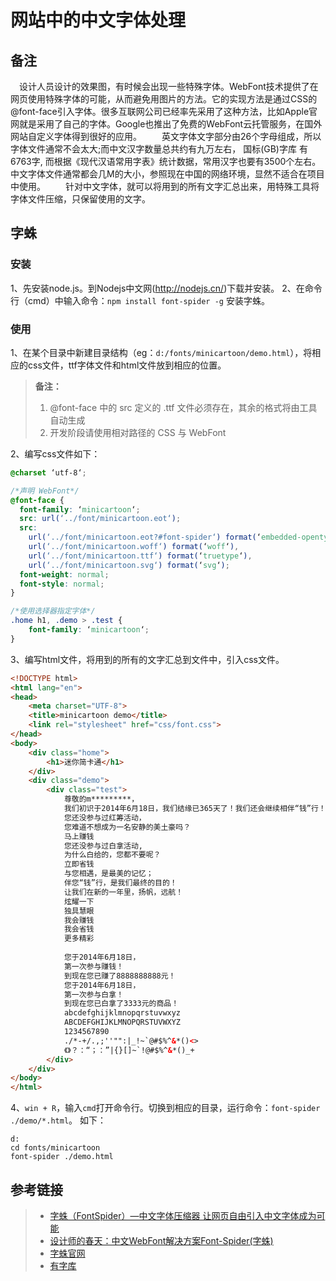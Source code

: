 # 网站中的中文字体处理

## 备注
　设计人员设计的效果图，有时候会出现一些特殊字体。WebFont技术提供了在网页使用特殊字体的可能，从而避免用图片的方法。它的实现方法是通过CSS的@font-face引入字体。很多互联网公司已经率先采用了这种方法，比如Apple官网就是采用了自己的字体。Google也推出了免费的WebFont云托管服务，在国外网站自定义字体得到很好的应用。
　　英文字体文字部分由26个字母组成，所以字体文件通常不会太大;而中文汉字数量总共约有九万左右， 国标(GB)字库 有6763字, 而根据《现代汉语常用字表》统计数据，常用汉字也要有3500个左右。 中文字体文件通常都会几M的大小，参照现在中国的网络环境，显然不适合在项目中使用。
 　　针对中文字体，就可以将用到的所有文字汇总出来，用特殊工具将字体文件压缩，只保留使用的文字。


## 字蛛
### 安装
1、先安装node.js。到Nodejs中文网(http://nodejs.cn/)下载并安装。
2、在命令行（cmd）中输入命令：`npm install font-spider -g` 安装字蛛。

### 使用
1、在某个目录中新建目录结构（eg：`d:/fonts/minicartoon/demo.html`），将相应的css文件，ttf字体文件和html文件放到相应的位置。

> **备注：**
> 1. @font-face 中的 src 定义的 .ttf 文件必须存在，其余的格式将由工具自动生成
> 2. 开发阶段请使用相对路径的 CSS 与 WebFont

2、编写css文件如下：
```css
@charset ‘utf-8‘;

/*声明 WebFont*/
@font-face {
  font-family: ‘minicartoon‘;
  src: url(‘../font/minicartoon.eot‘);
  src:
    url(‘../font/minicartoon.eot?#font-spider‘) format(‘embedded-opentype‘),
    url(‘../font/minicartoon.woff‘) format(‘woff‘),
    url(‘../font/minicartoon.ttf‘) format(‘truetype‘),
    url(‘../font/minicartoon.svg‘) format(‘svg‘);
  font-weight: normal;
  font-style: normal;
}

/*使用选择器指定字体*/
.home h1, .demo > .test {
    font-family: ‘minicartoon‘;
}
```

3、编写html文件，将用到的所有的文字汇总到文件中，引入css文件。
```html
<!DOCTYPE html>
<html lang="en">
<head>
	<meta charset="UTF-8">
	<title>minicartoon demo</title>
	<link rel="stylesheet" href="css/font.css">
</head>
<body>
	<div class="home">
		<h1>迷你简卡通</h1>
	</div>
	<div class="demo">
		<div class="test">
			尊敬的m*********，
			我们初识于2014年6月18日，我们结缘已365天了！我们还会继续相伴“钱”行！
			您还没参与过红筹活动，
			您难道不想成为一名安静的美土豪吗？
			马上赚钱
			您还没参与过白拿活动,
			为什么白给的，您都不要呢？
			立即省钱
			与您相遇，是最美的记忆；
			伴您“钱”行，是我们最终的目的！
			让我们在新的一年里，扬帆，远航！
			炫耀一下
			独具慧眼
			我会赚钱
			我会省钱
			更多精彩
			
			您于2014年6月18日，
			第一次参与赚钱！
			到现在您已赚了8888888888元！
			您于2014年6月18日，
			第一次参与白拿！
			到现在您已白拿了3333元的商品！
			abcdefghijklmnopqrstuvwxyz
			ABCDEFGHIJKLMNOPQRSTUVWXYZ
			1234567890
			./*-+/.,;''"":|_!~`@#$%^&*()<>
			《》？：“；：”|{}[]~`!@#$%^&*()_+
		</div>
	</div>
</body>
</html>
```

4、`win + R`，输入`cmd`打开命令行。切换到相应的目录，运行命令：`font-spider ./demo/*.html`。 如下：
```
d:
cd fonts/minicartoon
font-spider ./demo.html
```

## 参考链接
>- [字蛛（FontSpider）—中文字体压缩器 让网页自由引入中文字体成为可能](http://top.css88.com/archives/494)
>- [设计师的春天：中文WebFont解决方案Font-Spider(字蛛)](http://www.uml.org.cn/itnews/2015030504.asp)
>- [字蛛官网](http://font-spider.org/)
>- [有字库](http://www.youziku.com)